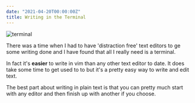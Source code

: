 ```yaml
---
date: "2021-04-20T00:00:00Z"
title: Writing in the Terminal
---
```


![terminal](/assets/terminal.jpg)

There was a time when I had to have 'distraction free' text editors to ge some writing done and I have found that all I really need is a terminal.

In fact it's **easier** to write in vim than any other text editor to date. It does take some time to get used to to but it's a pretty easy way to write and edit text.

The best part about writing in plain text is that you can pretty much start with any editor and then finish up with another if you choose.



